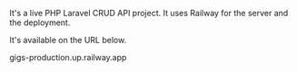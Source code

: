 
It's a live PHP Laravel CRUD API project. It uses Railway for the server and the deployment.

It's available on the URL below.

gigs-production.up.railway.app
